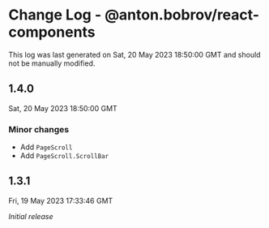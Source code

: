 # Change Log - @anton.bobrov/react-components

This log was last generated on Sat, 20 May 2023 18:50:00 GMT and should not be manually modified.

## 1.4.0
Sat, 20 May 2023 18:50:00 GMT

### Minor changes

- Add `PageScroll`
- Add `PageScroll.ScrollBar`

## 1.3.1
Fri, 19 May 2023 17:33:46 GMT

_Initial release_

